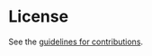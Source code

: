 # License

See the
[guidelines for contributions](https://github.com/vcstuff/draft-ietf-oauth-status-list/blob/main/CONTRIBUTING.md).
